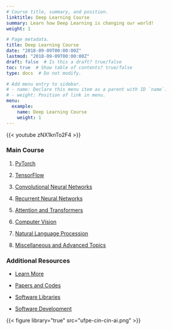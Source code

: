 ```yaml
---
# Course title, summary, and position.
linktitle: Deep Learning Course
summary: Learn how Deep Learning is changing our world!
weight: 1

# Page metadata.
title: Deep Learning Course
date: "2018-09-09T00:00:00Z"
lastmod: "2018-09-09T00:00:00Z"
draft: false  # Is this a draft? true/false
toc: true  # Show table of contents? true/false
type: docs  # Do not modify.

# Add menu entry to sidebar.
# - name: Declare this menu item as a parent with ID `name`.
# - weight: Position of link in menu.
menu:
  example:
    name: Deep Learning Course
    weight: 1
---
```


{{< youtube zNX1knTo2F4 >}}

### Main Course

1. [PyTorch](pytorch)

2. [TensorFlow](tensorflow)

3. [Convolutional Neural Networks](convolutional_neural_networks)

4. [Recurrent Neural Networks](recurrent_neural_networks)

5. [Attention and Transformers](attention_transformers)

6. [Computer Vision](computer_vision)

7. [Natural Language Procession](natural_language_processing)

8. [Miscellaneous and Advanced Topics](miscellaneous_and_advanced_topics)

### Additional Resources

* [Learn More](learn_more)

* [Papers and Codes](papers_codes)

* [Software Libraries](software_libraries)

* [Software Development](software_development)

{{< figure library="true" src="ufpe-cin-cin-ai.png" >}}
